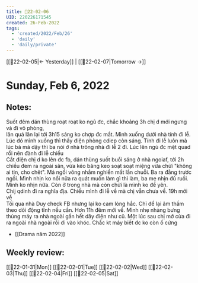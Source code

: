 ```yaml
---
title: 📝22-02-06
UID: 220226171545
created: 26-Feb-2022
tags:
  - 'created/2022/Feb/26'
  - 'daily'
  - 'daily/private'
---
```

[[📝22-02-05|<- Yesterday]] | [[📝22-02-07|Tomorrow ->]]
# Sunday, Feb 6, 2022

## Notes:
Suốt đêm dán thùng roạt roạt ko ngủ đc, chắc khoảng 3h chị d mới ngưng và đi vô phòng,  
lăn quá lăn lại tới 3h15 sáng ko chợp đc mắt. Mình xuống dưới nhà tính đi lễ. Lúc đó mình xuống thì thấy điện phòng cdiep còn sáng. Tính đi lễ luôn mà lúc bà má dậy thì ba nói ở nhà trông nhà đi lễ 2 đi. Lúc lên ngủ đc mệt quad rồi nên đành đi lễ chiều  
Cắt điện chị d ko lên đc fb, dán thùng suốt buổi sáng ở nhà ngoiaf, tới 2h chiều đem ra ngoài sân, vừa kéo băng keo soạt soạt miệng vừa chửi "không ai tin, cho chêt". Má ngồi võng nhắm nghiền mắt lần chuỗi. Ba ra đằng trước ngồi. Mình nhịn ko nổi nữa ra quát muốn làm gì thì làm, ba mẹ nhịn đủ ruồi. Mình ko nhịn nữa. Còn ở trong nhà mà còn chửi là mình ko để yên.  
Chij qdinh đi ra nghĩa địa. Chiều mình đi lễ về mà chị vẫn chưa về. 19h mới về  
Tối qua nhà Duy check FB nhưng lại ko cam lòng hắc. Chỉ để lại âm thầm theo dõi động tĩnh nếu cần. Hơn 11h đêm mới về. Mình nhẹ nhàng bưng thùng máy ra nhà ngoài gắn hết dây điện như cũ. Một lúc sau chị mở cửa đi ra ngoài nhà ngoài rồi đi vào khóc. Chắc kt máy biết đc ko còn ổ cứng

- [[Drama năm 2022]]

## Weekly review:
[[📝22-01-31|Mon]]
[[📝22-02-01|Tue]]
[[📝22-02-02|Wed]]
[[📝22-02-03|Thu]]
[[📝22-02-04|Fri]]
[[📝22-02-05|Sat]]
